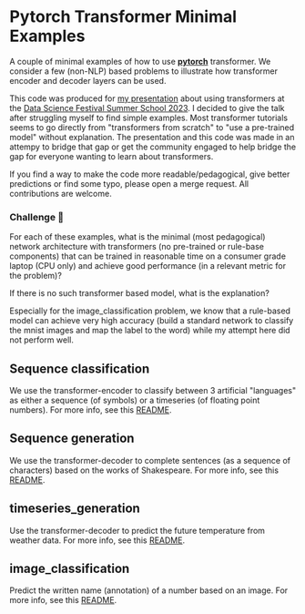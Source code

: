 # Pytorch Transformer Minimal Examples

A couple of minimal examples of how to use **[pytorch](https://pytorch.org/)** transformer. We consider a few (non-NLP) based problems to illustrate how transformer encoder and decoder layers can be used.

This code was produced for [my presentation](https://datasciencefestival.com/session/a-user-guide-to-transformers/) about using transformers at the [Data Science Festival Summer School 2023](https://datasciencefestival.com/event/summer-school/). I decided to give the talk after struggling myself to find simple examples. Most transformer tutorials seems to go directly from "transformers from scratch" to "use a pre-trained model" without explanation. The presentation and this code was made in an attempy to bridge that gap or get the community engaged to help bridge the gap for everyone wanting to learn about transformers.

If you find a way to make the code more readable/pedagogical, give better predictions or find some typo, please open a merge request. All contributions are welcome.



### Challenge :crown:

For each of these examples, what is the minimal (most pedagogical) network architecture with transformers (no pre-trained or rule-base components) that can be trained in reasonable time on a consumer grade laptop (CPU only) and achieve good performance (in a relevant metric for the problem)?

If there is no such transformer based model, what is the explanation?

Especially for the image_classification problem, we know that a rule-based model can achieve very high accuracy (build a standard network to classify the mnist images and map the label to the word) while my attempt here did not perform well.


## Sequence classification

We use the transformer-encoder to classify between 3 artificial "languages" as either a sequence (of symbols) or a timeseries (of floating point numbers). For more info, see this [README](./sequence_classification/README.md).

## Sequence generation

We use the transformer-decoder to complete sentences (as a sequence of characters) based on the works of Shakespeare. For more info, see this [README](./sequence_generation/README.md).

## timeseries_generation

Use the transformer-decoder to predict the future temperature from weather data. For more info, see this [README](./timeseries_generation/README.md).

## image_classification

Predict the written name (annotation) of a number based on an image. For more info, see this [README](./sequence_image_classification/README.md).